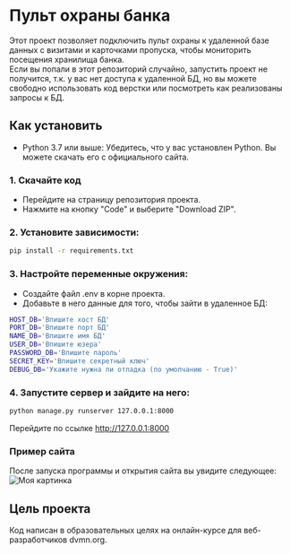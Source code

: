 # Пульт охраны банка

Этот проект позволяет подключить пульт охраны к удаленной базе данных с визитами и карточками пропуска, чтобы мониторить посещения хранилища банка.<br />
Если вы попали в этот репозиторий случайно, запустить проект не получится, т.к. у вас нет доступа к удаленной БД, но вы можете свободно использовать код верстки или посмотреть как реализованы запросы к БД.

## Как установить

 - Python 3.7 или выше: Убедитесь, что у вас установлен Python. Вы можете скачать его с официального сайта.
 
### 1. Скачайте код
 - Перейдите на страницу репозитория проекта.
 - Нажмите на кнопку "Code" и выберите "Download ZIP".
 
### 2. Установите зависимости:
```bash
pip install -r requirements.txt
```

### 3. Настройте переменные окружения:
 - Создайте файл .env в корне проекта.
 - Добавьте в него данные для того, чтобы зайти в удаленное БД:
```bash
HOST_DB='Впишите хост БД'
PORT_DB='Впишите порт БД'
NAME_DB='Впишите имя БД'
USER_DB='Впишите юзера'
PASSWORD_DB='Впишите пароль'
SECRET_KEY='Впишите секретный ключ'
DEBUG_DB='Укажите нужна ли отладка (по умолчанию - True)'
```

### 4. Запустите сервер и зайдите на него:
```bash
python manage.py runserver 127.0.0.1:8000
```
Перейдите по ссылке http://127.0.0.1:8000

### Пример сайта
После запуска программы и открытия сайта вы увидите следующее:
![Моя картинка](https://cdn.picloud.cc/75d83231b2483dd9b3d1afeca5ed0417.png)

## Цель проекта
Код написан в образовательных целях на онлайн-курсе для веб-разработчиков dvmn.org.
